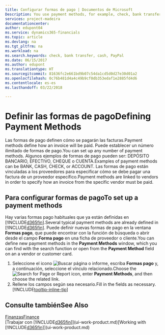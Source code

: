 ```yaml
---
title: Configurar formas de pago | Documentos de Microsoft
Description: You use payment methods, for example, check, bank transfer, cash, or PayPal, to define how an invoice will be paid.
services: project-madeira
documentationcenter: 
author: edupont04
ms.service: dynamics365-financials
ms.topic: article
ms.devlang: na
ms.tgt_pltfrm: na
ms.workload: na
ms.search.keywords: check, bank transfer, cash, PayPal
ms.date: 06/15/2017
ms.author: edupont
ms.translationtype: HT
ms.sourcegitcommit: 81636fc2e661bd9b07c54da1cd5d0d27e30d01a2
ms.openlocfilehash: 0c76b481d4a4c49b9cf0db353edaf1e2885fd4d6
ms.contentlocale: es-es
ms.lasthandoff: 03/22/2018

---
```

# <a name="defining-payment-methods"></a><span data-ttu-id="13702-102">Definir las formas de pago</span><span class="sxs-lookup"><span data-stu-id="13702-102">Defining Payment Methods</span></span>
<span data-ttu-id="13702-103">Las formas de pago definen cómo se pagarán las facturas.</span><span class="sxs-lookup"><span data-stu-id="13702-103">Payment methods define how an invoice will be paid.</span></span> <span data-ttu-id="13702-104">Puede establecer un número ilimitado de formas de pago.</span><span class="sxs-lookup"><span data-stu-id="13702-104">You can set up any number of payment methods.</span></span> <span data-ttu-id="13702-105">Algunos ejemplos de formas de pago pueden ser: DEPÓSITO BANCARIO, EFECTIVO, CHEQUE o CUENTA.</span><span class="sxs-lookup"><span data-stu-id="13702-105">Examples of payment methods can be BANK, CASH, CHECK, or ACCOUNT.</span></span>
<span data-ttu-id="13702-106">Las formas de pago están vinculadas a los proveedores para especificar cómo se debe pagar una factura de un proveedor específico.</span><span class="sxs-lookup"><span data-stu-id="13702-106">Payment methods are linked to vendors in order to specify how an invoice from the specific vendor must be paid.</span></span>

## <a name="to-set-up-a-payment-methods"></a><span data-ttu-id="13702-107">Para configurar formas de pago</span><span class="sxs-lookup"><span data-stu-id="13702-107">To set up a payment methods</span></span>
<span data-ttu-id="13702-108">Hay varias formas pago habituales que ya están definidas en [!INCLUDE[d365fin](includes/d365fin_md.md)].</span><span class="sxs-lookup"><span data-stu-id="13702-108">Several typical payment methods are already defined in [!INCLUDE[d365fin](includes/d365fin_md.md)].</span></span> <span data-ttu-id="13702-109">Puede definir nuevas formas de pago en la ventana **Formas pago**, que puede encontrar con la función de búsqueda o abrir desde el campo **Forma pago** en una ficha de proveedor o cliente.</span><span class="sxs-lookup"><span data-stu-id="13702-109">You can define new payment methods in the **Payment Methods** window, which you can find with the search function or open from the **Payment Method** field on an a vendor or customer card.</span></span>
1. <span data-ttu-id="13702-110">Seleccione el icono ![Buscar página o informe](media/ui-search/search_small.png "icono Buscar página o informe"), escriba **Formas pago** y, a continuación, seleccione el vínculo relacionado.</span><span class="sxs-lookup"><span data-stu-id="13702-110">Choose the ![Search for Page or Report](media/ui-search/search_small.png "Search for Page or Report icon") icon, enter **Payment Methods**, and then choose the related link.</span></span>
2. <span data-ttu-id="13702-111">Rellene los campos según sea necesario.</span><span class="sxs-lookup"><span data-stu-id="13702-111">Fill in the fields as necessary.</span></span> [!INCLUDE[tooltip-inline-tip](includes/tooltip-inline-tip_md.md)]

## <a name="see-also"></a><span data-ttu-id="13702-112">Consulte también</span><span class="sxs-lookup"><span data-stu-id="13702-112">See Also</span></span>
[<span data-ttu-id="13702-113">Finanzas</span><span class="sxs-lookup"><span data-stu-id="13702-113">Finance</span></span>](finance.md)  
<span data-ttu-id="13702-114">[Trabajar con [!INCLUDE[d365fin](includes/d365fin_md.md)]](ui-work-product.md)</span><span class="sxs-lookup"><span data-stu-id="13702-114">[Working with [!INCLUDE[d365fin](includes/d365fin_md.md)]](ui-work-product.md)</span></span>  

